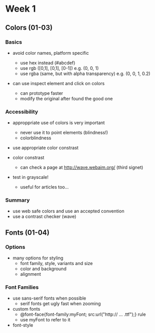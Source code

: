 # Week 1


## Colors (01-03)

### Basics
- avoid color names, platform specific
    - use hex instead (#abcdef)
    - use rgb ([0,1], [0,1], [0-1]) e.g. (0, 0, 1)
    - use rgba (same, but with alpha transparency) e.g. (0, 0, 1, 0.2)

- can use inspect element and click on colors
    - can prototype faster
    - modify the original after found the good one

### Accessibility

- approppriate use of colors is very important
    - never use it to point elements (blindness!)
    - colorblindness
- use appropriate color constrast

- color constrast
    - can check a page at http://wave.webaim.org/ (third signet)

- test in grayscale!
    - useful for articles too...

### Summary
- use web safe colors and use an accepted convention
- use a contrast checker (wave)



## Fonts (01-04)

### Options
- many options for styling
    - font family, style, variants and size
    - color and background
    - alignment

### Font Families
- use sans-serif fonts when possible
    - serif fonts get ugly fast when zooming
- custom fonts
    - @font-face{font-family:myFont; src:url("http:// ... .ttf");} rule
    - use myFont to refer to it
- font-style



